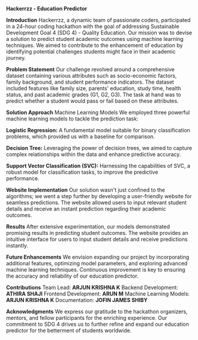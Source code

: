 **Hackerrzz - Education Predictor**

**Introduction**
Hackerrzz, a dynamic team of passionate coders, participated in a 24-hour coding hackathon with the goal of addressing Sustainable Development Goal 4 (SDG 4) - Quality Education. Our mission was to devise a solution to predict student academic outcomes using machine learning techniques. We aimed to contribute to the enhancement of education by identifying potential challenges students might face in their academic journey.

**Problem Statement**
Our challenge revolved around a comprehensive dataset containing various attributes such as socio-economic factors, family background, and student performance indicators. The dataset included features like family size, parents' education, study time, health status, and past academic grades (G1, G2, G3). The task at hand was to predict whether a student would pass or fail based on these attributes.

**Solution Approach**
Machine Learning Models
We employed three powerful machine learning models to tackle the prediction task:

**Logistic Regression:** A fundamental model suitable for binary classification problems, which provided us with a baseline for comparison.

**Decision Tree:** Leveraging the power of decision trees, we aimed to capture complex relationships within the data and enhance predictive accuracy.

**Support Vector Classification (SVC):** Harnessing the capabilities of SVC, a robust model for classification tasks, to improve the predictive performance.

**Website Implementation**
Our solution wasn't just confined to the algorithms; we went a step further by developing a user-friendly website for seamless predictions. The website allowed users to input relevant student details and receive an instant prediction regarding their academic outcomes.

**Results**
After extensive experimentation, our models demonstrated promising results in predicting student outcomes. The website provides an intuitive interface for users to input student details and receive predictions instantly.

**Future Enhancements**
We envision expanding our project by incorporating additional features, optimizing model parameters, and exploring advanced machine learning techniques. Continuous improvement is key to ensuring the accuracy and reliability of our education predictor.

**Contributions**
Team Lead: **ARJUN KRISHNA K**
Backend Development: **ATHIRA SHAJI**
Frontend Development: **ARUN M**
Machine Learning Models: **ARJUN KRISHNA K**
Documentation: **JOFIN JAMES SHIBY**

**Acknowledgments**
We express our gratitude to the hackathon organizers, mentors, and fellow participants for the enriching experience. Our commitment to SDG 4 drives us to further refine and expand our education predictor for the betterment of students worldwide.





